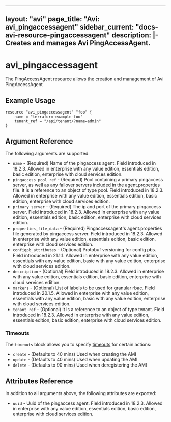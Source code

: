 <!--
    Copyright 2021 VMware, Inc.
    SPDX-License-Identifier: Mozilla Public License 2.0
-->
---
layout: "avi"
page_title: "Avi: avi_pingaccessagent"
sidebar_current: "docs-avi-resource-pingaccessagent"
description: |-
  Creates and manages Avi PingAccessAgent.
---

# avi_pingaccessagent

The PingAccessAgent resource allows the creation and management of Avi PingAccessAgent

## Example Usage

```hcl
resource "avi_pingaccessagent" "foo" {
    name = "terraform-example-foo"
    tenant_ref = "/api/tenant/?name=admin"
}
```

## Argument Reference

The following arguments are supported:

* `name` - (Required) Name of the pingaccess agent. Field introduced in 18.2.3. Allowed in enterprise with any value edition, essentials edition, basic edition, enterprise with cloud services edition.
* `pingaccess_pool_ref` - (Required) Pool containing a primary pingaccess server, as well as any failover servers included in the agent.properties file. It is a reference to an object of type pool. Field introduced in 18.2.3. Allowed in enterprise with any value edition, essentials edition, basic edition, enterprise with cloud services edition.
* `primary_server` - (Required) The ip and port of the primary pingaccess server. Field introduced in 18.2.3. Allowed in enterprise with any value edition, essentials edition, basic edition, enterprise with cloud services edition.
* `properties_file_data` - (Required) Pingaccessagent's agent.properties file generated by pingaccess server. Field introduced in 18.2.3. Allowed in enterprise with any value edition, essentials edition, basic edition, enterprise with cloud services edition.
* `configpb_attributes` - (Optional) Protobuf versioning for config pbs. Field introduced in 21.1.1. Allowed in enterprise with any value edition, essentials with any value edition, basic with any value edition, enterprise with cloud services edition.
* `description` - (Optional) Field introduced in 18.2.3. Allowed in enterprise with any value edition, essentials edition, basic edition, enterprise with cloud services edition.
* `markers` - (Optional) List of labels to be used for granular rbac. Field introduced in 20.1.5. Allowed in enterprise with any value edition, essentials with any value edition, basic with any value edition, enterprise with cloud services edition.
* `tenant_ref` - (Optional) It is a reference to an object of type tenant. Field introduced in 18.2.3. Allowed in enterprise with any value edition, essentials edition, basic edition, enterprise with cloud services edition.


### Timeouts

The `timeouts` block allows you to specify [timeouts](https://www.terraform.io/docs/configuration/resources.html#timeouts) for certain actions:

* `create` - (Defaults to 40 mins) Used when creating the AMI
* `update` - (Defaults to 40 mins) Used when updating the AMI
* `delete` - (Defaults to 90 mins) Used when deregistering the AMI

## Attributes Reference

In addition to all arguments above, the following attributes are exported:

* `uuid` -  Uuid of the pingaccess agent. Field introduced in 18.2.3. Allowed in enterprise with any value edition, essentials edition, basic edition, enterprise with cloud services edition.

